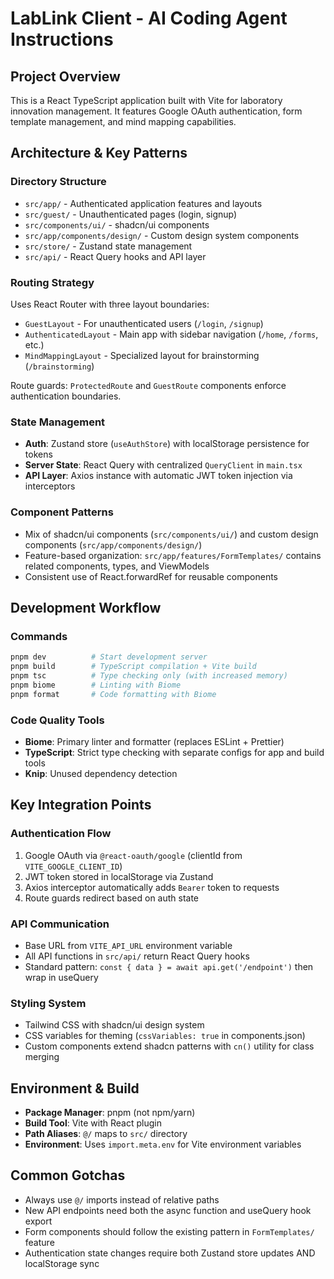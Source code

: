 # LabLink Client - AI Coding Agent Instructions

## Project Overview

This is a React TypeScript application built with Vite for laboratory innovation management. It features Google OAuth authentication, form template management, and mind mapping capabilities.

## Architecture & Key Patterns

### Directory Structure

- `src/app/` - Authenticated application features and layouts
- `src/guest/` - Unauthenticated pages (login, signup)
- `src/components/ui/` - shadcn/ui components
- `src/app/components/design/` - Custom design system components
- `src/store/` - Zustand state management
- `src/api/` - React Query hooks and API layer

### Routing Strategy

Uses React Router with three layout boundaries:

- `GuestLayout` - For unauthenticated users (`/login`, `/signup`)
- `AuthenticatedLayout` - Main app with sidebar navigation (`/home`, `/forms`, etc.)
- `MindMappingLayout` - Specialized layout for brainstorming (`/brainstorming`)

Route guards: `ProtectedRoute` and `GuestRoute` components enforce authentication boundaries.

### State Management

- **Auth**: Zustand store (`useAuthStore`) with localStorage persistence for tokens
- **Server State**: React Query with centralized `QueryClient` in `main.tsx`
- **API Layer**: Axios instance with automatic JWT token injection via interceptors

### Component Patterns

- Mix of shadcn/ui components (`src/components/ui/`) and custom design components (`src/app/components/design/`)
- Feature-based organization: `src/app/features/FormTemplates/` contains related components, types, and ViewModels
- Consistent use of React.forwardRef for reusable components

## Development Workflow

### Commands

```bash
pnpm dev          # Start development server
pnpm build        # TypeScript compilation + Vite build
pnpm tsc          # Type checking only (with increased memory)
pnpm biome        # Linting with Biome
pnpm format       # Code formatting with Biome
```

### Code Quality Tools

- **Biome**: Primary linter and formatter (replaces ESLint + Prettier)
- **TypeScript**: Strict type checking with separate configs for app and build tools
- **Knip**: Unused dependency detection

## Key Integration Points

### Authentication Flow

1. Google OAuth via `@react-oauth/google` (clientId from `VITE_GOOGLE_CLIENT_ID`)
2. JWT token stored in localStorage via Zustand
3. Axios interceptor automatically adds `Bearer` token to requests
4. Route guards redirect based on auth state

### API Communication

- Base URL from `VITE_API_URL` environment variable
- All API functions in `src/api/` return React Query hooks
- Standard pattern: `const { data } = await api.get('/endpoint')` then wrap in useQuery

### Styling System

- Tailwind CSS with shadcn/ui design system
- CSS variables for theming (`cssVariables: true` in components.json)
- Custom components extend shadcn patterns with `cn()` utility for class merging

## Environment & Build

- **Package Manager**: pnpm (not npm/yarn)
- **Build Tool**: Vite with React plugin
- **Path Aliases**: `@/` maps to `src/` directory
- **Environment**: Uses `import.meta.env` for Vite environment variables

## Common Gotchas

- Always use `@/` imports instead of relative paths
- New API endpoints need both the async function and useQuery hook export
- Form components should follow the existing pattern in `FormTemplates/` feature
- Authentication state changes require both Zustand store updates AND localStorage sync
